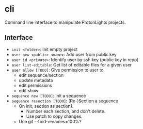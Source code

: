 # cli
Command line interface to manipulate ProtonLights projects.

## Interface

- `init <folder>`: Init empty project
- `user new <public> <name>`: Add user from public key
- `user id <private>`: Identify user by ssh key (public key in repo)
- `user list-editable`: Get list of editable files for a given user
- `user allow [TODO]`: Give permission to user to
  - edit sequence/section
  - update metadata
  - edit permissions
  - edit show
- `sequence new [TODO]`: Init a sequence
- `sequence resection [TODO]`: (Re-)Section a sequence
  - On init, section as section1.
    - Number each section, and don't delete.
    - Use patch to copy changes.
  - Use git --find-renames=100%?
